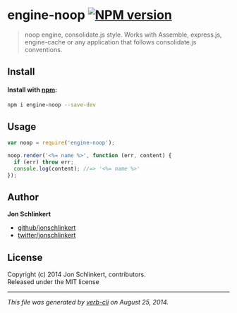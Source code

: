 # engine-noop [![NPM version](https://badge.fury.io/js/engine-noop.svg)](http://badge.fury.io/js/engine-noop)

> noop engine, consolidate.js style. Works with Assemble, express.js, engine-cache or any application that follows consolidate.js conventions. 

## Install
#### Install with [npm](npmjs.org):

```bash
npm i engine-noop --save-dev
```

## Usage

```js
var noop = require('engine-noop');

noop.render('<%= name %>', function (err, content) {
  if (err) throw err;
  console.log(content); //=> '<%= name %>'
});
```

## Author

**Jon Schlinkert**
 
+ [github/jonschlinkert](https://github.com/jonschlinkert)
+ [twitter/jonschlinkert](http://twitter.com/jonschlinkert) 

## License
Copyright (c) 2014 Jon Schlinkert, contributors.  
Released under the MIT license

***

_This file was generated by [verb-cli](https://github.com/assemble/verb-cli) on August 25, 2014._
